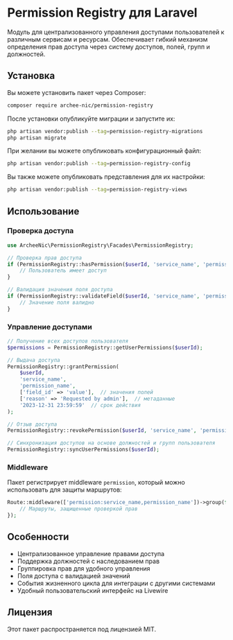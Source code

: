 # Permission Registry для Laravel

Модуль для централизованного управления доступами пользователей к различным сервисам и ресурсам. Обеспечивает гибкий механизм определения прав доступа через систему доступов, полей, групп и должностей.

## Установка

Вы можете установить пакет через Composer:

```bash
composer require archee-nic/permission-registry
```

После установки опубликуйте миграции и запустите их:

```bash
php artisan vendor:publish --tag=permission-registry-migrations
php artisan migrate
```

При желании вы можете опубликовать конфигурационный файл:

```bash
php artisan vendor:publish --tag=permission-registry-config
```

Вы также можете опубликовать представления для их настройки:

```bash
php artisan vendor:publish --tag=permission-registry-views
```

## Использование

### Проверка доступа

```php
use ArcheeNic\PermissionRegistry\Facades\PermissionRegistry;

// Проверка прав доступа
if (PermissionRegistry::hasPermission($userId, 'service_name', 'permission_name')) {
    // Пользователь имеет доступ
}

// Валидация значения поля доступа
if (PermissionRegistry::validateField($userId, 'service_name', 'permission_name', 'field_name', 'value')) {
    // Значение поля валидно
}
```

### Управление доступами

```php
// Получение всех доступов пользователя
$permissions = PermissionRegistry::getUserPermissions($userId);

// Выдача доступа
PermissionRegistry::grantPermission(
    $userId,
    'service_name',
    'permission_name',
    ['field_id' => 'value'],  // значения полей
    ['reason' => 'Requested by admin'],  // метаданные
    '2023-12-31 23:59:59'  // срок действия
);

// Отзыв доступа
PermissionRegistry::revokePermission($userId, 'service_name', 'permission_name');

// Синхронизация доступов на основе должностей и групп пользователя
PermissionRegistry::syncUserPermissions($userId);
```

### Middleware

Пакет регистрирует middleware `permission`, который можно использовать для защиты маршрутов:

```php
Route::middleware(['permission:service_name,permission_name'])->group(function () {
    // Маршруты, защищенные проверкой прав
});
```

## Особенности

- Централизованное управление правами доступа
- Поддержка должностей с наследованием прав
- Группировка прав для удобного управления
- Поля доступа с валидацией значений
- События жизненного цикла для интеграции с другими системами
- Удобный пользовательский интерфейс на Livewire

## Лицензия

Этот пакет распространяется под лицензией MIT.


